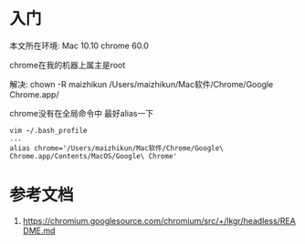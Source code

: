 # 入门

本文所在环境: Mac 10.10 chrome 60.0

chrome在我的机器上属主是root

解决: chown -R maizhikun /Users/maizhikun/Mac软件/Chrome/Google Chrome.app/

chrome没有在全局命令中 最好alias一下

```shell
vim ~/.bash_profile
...
alias chrome='/Users/maizhikun/Mac软件/Chrome/Google\ Chrome.app/Contents/MacOS/Google\ Chrome'

```


# 参考文档

1. https://chromium.googlesource.com/chromium/src/+/lkgr/headless/README.md